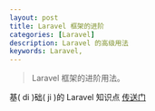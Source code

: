 ```yaml
---
layout: post
title: Laravel 框架的进阶
categories: [Laravel]
description: Laravel 的高级用法
keywords: Laravel, 
---
```

> Laravel 框架的进阶用法。  

<span class="ec ec-sneezing-face"></span><span class="ec ec-sneezing-face"></span><span class="ec ec-sneezing-face"></span>
基( di )础( ji )的 Laravel 知识点 [传送门](https://human0722.github.io/wiki/Laravel/)
